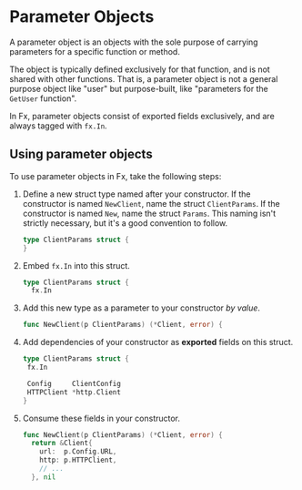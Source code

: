 # Parameter Objects

A parameter object is an objects with the sole purpose of carrying parameters
for a specific function or method.

The object is typically defined exclusively for that function,
and is not shared with other functions.
That is, a parameter object is not a general purpose object like "user"
but purpose-built, like "parameters for the `GetUser` function".

In Fx, parameter objects consist of exported fields exclusively,
and are always tagged with `fx.In`.

## Using parameter objects

To use parameter objects in Fx, take the following steps:

1. Define a new struct type named after your constructor.
   If the constructor is named `NewClient`, name the struct `ClientParams`.
   If the constructor is named `New`, name the struct `Params`.
   This naming isn't strictly necessary, but it's a good convention to follow.

   ```go mdox-exec='region ex/parameter-objects/define.go empty'
   type ClientParams struct {
   }
   ```

2. Embed `fx.In` into this struct.

   ```go mdox-exec='region ex/parameter-objects/define.go fxin'
   type ClientParams struct {
     fx.In
   ```

3. Add this new type as a parameter to your constructor *by value*.

   ```go mdox-exec='region ex/parameter-objects/define.go takeparam'
   func NewClient(p ClientParams) (*Client, error) {
   ```

4. Add dependencies of your constructor as **exported** fields on this struct.

   ```go mdox-exec='region ex/parameter-objects/define.go fields'
   type ClientParams struct {
   	fx.In

   	Config     ClientConfig
   	HTTPClient *http.Client
   }
   ```

5. Consume these fields in your constructor.

   ```go mdox-exec='region ex/parameter-objects/define.go consume'
   func NewClient(p ClientParams) (*Client, error) {
     return &Client{
       url:  p.Config.URL,
       http: p.HTTPClient,
       // ...
     }, nil
   ```

<!--
TODO: cover various tags supported on a parameter object.
-->
